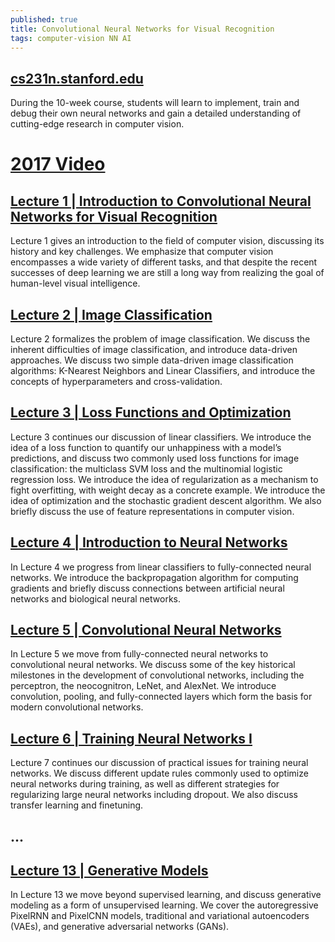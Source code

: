 ```yaml
---
published: true
title: Convolutional Neural Networks for Visual Recognition
tags: computer-vision NN AI
---
```

## [cs231n.stanford.edu](http://cs231n.stanford.edu/)

During the 10-week course, students will learn to implement, train and debug their own neural networks and gain a detailed understanding of cutting-edge research in computer vision. 

# [2017 Video](https://www.youtube.com/playlist?list=PL3FW7Lu3i5JvHM8ljYj-zLfQRF3EO8sYv)


## [Lecture 1 | Introduction to Convolutional Neural Networks for Visual Recognition](https://www.youtube.com/watch?v=vT1JzLTH4G4)

Lecture 1 gives an introduction to the field of computer vision, discussing its history and key challenges. We emphasize that computer vision encompasses a wide variety of different tasks, and that despite the recent successes of deep learning we are still a long way from realizing the goal of human-level visual intelligence.


## [Lecture 2 | Image Classification](https://www.youtube.com/watch?v=OoUX-nOEjG0)

Lecture 2 formalizes the problem of image classification. We discuss the inherent difficulties of image classification, and introduce data-driven approaches. We discuss two simple data-driven image classification algorithms: K-Nearest Neighbors and Linear Classifiers, and introduce the concepts of hyperparameters and cross-validation.

## [Lecture 3 | Loss Functions and Optimization](https://www.youtube.com/watch?v=h7iBpEHGVNc)

Lecture 3 continues our discussion of linear classifiers. We introduce the idea of a loss function to quantify our unhappiness with a model’s predictions, and discuss two commonly used loss functions for image classification: the multiclass SVM loss and the multinomial logistic regression loss. We introduce the idea of regularization as a mechanism to fight overfitting, with weight decay as a concrete example. We introduce the idea of optimization and the stochastic gradient descent algorithm. We also briefly discuss the use of feature representations in computer vision.

## [Lecture 4 | Introduction to Neural Networks](https://www.youtube.com/watch?v=d14TUNcbn1k)

In Lecture 4 we progress from linear classifiers to fully-connected neural networks. We introduce the backpropagation algorithm for computing gradients and briefly discuss connections between artificial neural networks and biological neural networks.

## [Lecture 5 | Convolutional Neural Networks](https://www.youtube.com/watch?v=bNb2fEVKeEo)

In Lecture 5 we move from fully-connected neural networks to convolutional neural networks. We discuss some of the key historical milestones in the development of convolutional networks, including the perceptron, the neocognitron, LeNet, and AlexNet. We introduce convolution, pooling, and fully-connected layers which form the basis for modern convolutional networks.

## [Lecture 6 | Training Neural Networks I](https://www.youtube.com/watch?v=wEoyxE0GP2M)

Lecture 7 continues our discussion of practical issues for training neural networks. We discuss different update rules commonly used to optimize neural networks during training, as well as different strategies for regularizing large neural networks including dropout. We also discuss transfer learning and finetuning.

## ...

## [Lecture 13 | Generative Models](https://www.youtube.com/watch?v=5WoItGTWV54)

In Lecture 13 we move beyond supervised learning, and discuss generative modeling as a form of unsupervised learning. We cover the autoregressive PixelRNN and PixelCNN models, traditional and variational autoencoders (VAEs), and generative adversarial networks (GANs).
